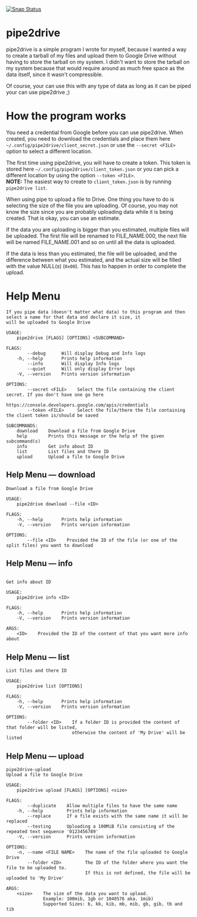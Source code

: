 [![Snap Status](https://build.snapcraft.io/badge/dvaerum/pipe2drive.svg)](https://build.snapcraft.io/user/dvaerum/pipe2drive)



# pipe2drive

pipe2drive is a simple program I wrote for myself,
because I wanted a way to create a tarball of my files and upload them to Google Drive without having to store the tarball on my system.
I didn't want to store the tarball on my system because that would require around as much free space as the data itself, since it wasn't compressible.

Of course, your can use this with any type of data as long as it can be piped your can use pipe2drive ;)


# How the program works

You need a credential from Google before you can use pipe2drive.
When created, you need to download the credentials and place them here `~/.config/pipe2drive/client_secret.json` or use the `--secret <FILE>` option to select a different location.

The first time using pipe2drive, you will have to create a token.
This token is stored here `~/.config/pipe2drive/client_token.json` or you can pick a different location by using the option `--token <FILE>`.  
**NOTE:** The easiest way to create to `client_token.json` is by running `pipe2drive list`.

When using pipe to upload a file to Drive. One thing you have to do is selecting the size of the file you are uploading.
Of course, you may not know the size since you are probably uploading data while it is being created.
That is okay, you can use an estimate.

If the data you are uploading is bigger than you estimated, multiple files will be uploaded.
The first file will be renamed to FILE_NAME.000,
the next file will be named FILE_NAME.001 and so on until all the data is uploaded.

If the data is less than you estimated, the file will be uploaded,
and the difference between what you estimated,
and the actual size will be filled with the value NULL(s) (`0x00`).
This has to happen in order to complete the upload.


# Help Menu

```
If you pipe data (doesn't matter what data) to this program and then select a name for that data and declare it size, it
will be uploaded to Google Drive

USAGE:
    pipe2drive [FLAGS] [OPTIONS] <SUBCOMMAND>

FLAGS:
        --debug      Will display Debug and Info logs
    -h, --help       Prints help information
        --info       Will display Info logs
        --quiet      Will only display Error logs
    -V, --version    Prints version information

OPTIONS:
        --secret <FILE>    Select the file containing the client secret. If you don't have one go here
                           https://console.developers.google.com/apis/credentials
        --token <FILE>     Select the file/there the file containing the client token is/should be saved

SUBCOMMANDS:
    download    Download a file from Google Drive
    help        Prints this message or the help of the given subcommand(s)
    info        Get info about ID
    list        List files and there ID
    upload      Upload a file to Google Drive

```


## Help Menu — download

```
Download a file from Google Drive

USAGE:
    pipe2drive download --file <ID>

FLAGS:
    -h, --help       Prints help information
    -V, --version    Prints version information

OPTIONS:
        --file <ID>    Provided the ID of the file (or one of the split files) you want to download

```


## Help Menu — info

```

Get info about ID

USAGE:
    pipe2drive info <ID>

FLAGS:
    -h, --help       Prints help information
    -V, --version    Prints version information

ARGS:
    <ID>    Provided the ID of the content of that you want more info about

```


## Help Menu — list

```
List files and there ID

USAGE:
    pipe2drive list [OPTIONS]

FLAGS:
    -h, --help       Prints help information
    -V, --version    Prints version information

OPTIONS:
        --folder <ID>    If a folder ID is provided the content of that folder will be listed,
                         otherwise the content of 'My Drive' will be listed

```


## Help Menu — upload

```
pipe2drive-upload
Upload a file to Google Drive

USAGE:
    pipe2drive upload [FLAGS] [OPTIONS] <size>

FLAGS:
        --duplicate    Allow multiple files to have the same name
    -h, --help         Prints help information
        --replace      If a file exists with the same name it will be replaced
        --testing      Uploading a 100MiB file consisting of the repeated text sequence '0123456789'
    -V, --version      Prints version information

OPTIONS:
    -n, --name <FILE NAME>    The name of the file uploaded to Google Drive
        --folder <ID>         The ID of the folder where you want the file to be uploaded to.
                              If this is not defined, the file will be uploaded to 'My Drive'

ARGS:
    <size>    The size of the data you want to upload.
              Example: 100mib, 1gb or 1048576 aka. 1mib)
              Supported Sizes: b, kb, kib, mb, mib, gb, gib, tb and tib
```
